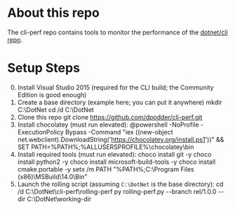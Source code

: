 About this repo
===============

The cli-perf repo contains tools to monitor the performance of the [dotnet/cli
repo](https://github.com/dotnet/cli).

Setup Steps
===========

0. Install Visual Studio 2015 (required for the CLI build; the Community Edition
   is good enough)
1. Create a base directory (example here; you can put it anywhere)
       mkdir C:\DotNet
       cd /d C:\DotNet
2. Clone this repo
       git clone https://github.com/dpodder/cli-perf.git
3. Install chocolatey (must run elevated):
       @powershell -NoProfile -ExecutionPolicy Bypass -Command "iex ((new-object net.webclient).DownloadString('https://chocolatey.org/install.ps1'))" && SET PATH=%PATH%;%ALLUSERSPROFILE%\chocolatey\bin
4. Install required tools (must run elevated):
       choco install git -y
       choco install python2 -y
       choco install microsoft-build-tools -y
       choco install cmake.portable -y
       setx /m PATH "%PATH%;C:\Program Files (x86)\MSBuild\14.0\Bin"
5. Launch the rolling script (assuming `C:\DotNet` is the base directory):
       cd /d C:\DotNet\cli-perf\rolling-perf
       py rolling-perf.py --branch rel/1.0.0 --dir C:\DotNet\working-dir
